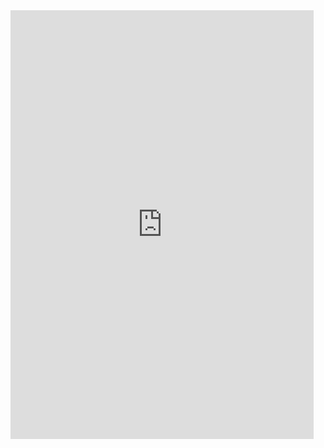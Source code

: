 

<iframe width='485' height='686' src='https://share.clip-studio.com/es-es/contents/embed?code=1c6125dd-ef71-4374-90b1-85fb8d2604e7' frameborder='0' allowfullscreen></iframe>
